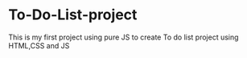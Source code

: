 # To-Do-List-project
This is my first project using pure JS to create To do list project  using HTML,CSS and JS 
